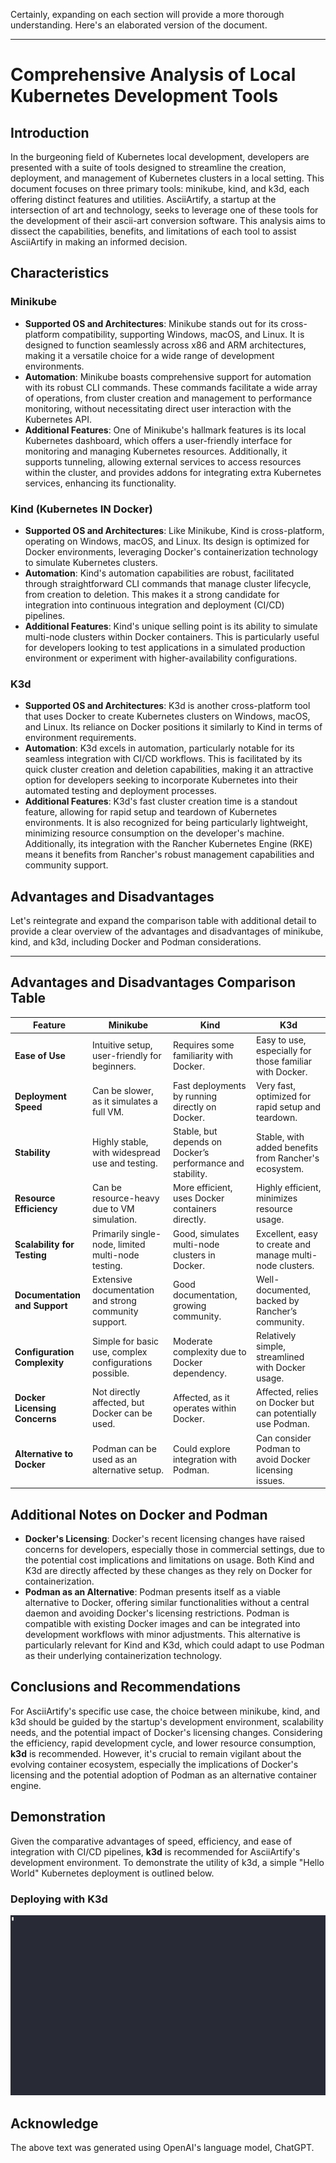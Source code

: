 Certainly, expanding on each section will provide a more thorough understanding. Here's an elaborated version of the document.

---

# Comprehensive Analysis of Local Kubernetes Development Tools

## Introduction

In the burgeoning field of Kubernetes local development, developers are presented with a suite of tools designed to streamline the creation, deployment, and management of Kubernetes clusters in a local setting. This document focuses on three primary tools: minikube, kind, and k3d, each offering distinct features and utilities. AsciiArtify, a startup at the intersection of art and technology, seeks to leverage one of these tools for the development of their ascii-art conversion software. This analysis aims to dissect the capabilities, benefits, and limitations of each tool to assist AsciiArtify in making an informed decision.

## Characteristics

### Minikube

- **Supported OS and Architectures**: Minikube stands out for its cross-platform compatibility, supporting Windows, macOS, and Linux. It is designed to function seamlessly across x86 and ARM architectures, making it a versatile choice for a wide range of development environments.
- **Automation**: Minikube boasts comprehensive support for automation with its robust CLI commands. These commands facilitate a wide array of operations, from cluster creation and management to performance monitoring, without necessitating direct user interaction with the Kubernetes API.
- **Additional Features**: One of Minikube's hallmark features is its local Kubernetes dashboard, which offers a user-friendly interface for monitoring and managing Kubernetes resources. Additionally, it supports tunneling, allowing external services to access resources within the cluster, and provides addons for integrating extra Kubernetes services, enhancing its functionality.

### Kind (Kubernetes IN Docker)

- **Supported OS and Architectures**: Like Minikube, Kind is cross-platform, operating on Windows, macOS, and Linux. Its design is optimized for Docker environments, leveraging Docker's containerization technology to simulate Kubernetes clusters.
- **Automation**: Kind's automation capabilities are robust, facilitated through straightforward CLI commands that manage cluster lifecycle, from creation to deletion. This makes it a strong candidate for integration into continuous integration and deployment (CI/CD) pipelines.
- **Additional Features**: Kind's unique selling point is its ability to simulate multi-node clusters within Docker containers. This is particularly useful for developers looking to test applications in a simulated production environment or experiment with higher-availability configurations.

### K3d

- **Supported OS and Architectures**: K3d is another cross-platform tool that uses Docker to create Kubernetes clusters on Windows, macOS, and Linux. Its reliance on Docker positions it similarly to Kind in terms of environment requirements.
- **Automation**: K3d excels in automation, particularly notable for its seamless integration with CI/CD workflows. This is facilitated by its quick cluster creation and deletion capabilities, making it an attractive option for developers seeking to incorporate Kubernetes into their automated testing and deployment processes.
- **Additional Features**: K3d's fast cluster creation time is a standout feature, allowing for rapid setup and teardown of Kubernetes environments. It is also recognized for being particularly lightweight, minimizing resource consumption on the developer's machine. Additionally, its integration with the Rancher Kubernetes Engine (RKE) means it benefits from Rancher's robust management capabilities and community support.

## Advantages and Disadvantages

Let's reintegrate and expand the comparison table with additional detail to provide a clear overview of the advantages and disadvantages of minikube, kind, and k3d, including Docker and Podman considerations.

---

## Advantages and Disadvantages Comparison Table

| Feature                        | Minikube                                              | Kind                                                      | K3d                                                       |
|--------------------------------|-------------------------------------------------------|-----------------------------------------------------------|-----------------------------------------------------------|
| **Ease of Use**                | Intuitive setup, user-friendly for beginners.         | Requires some familiarity with Docker.                    | Easy to use, especially for those familiar with Docker.   |
| **Deployment Speed**           | Can be slower, as it simulates a full VM.             | Fast deployments by running directly on Docker.           | Very fast, optimized for rapid setup and teardown.        |
| **Stability**                  | Highly stable, with widespread use and testing.       | Stable, but depends on Docker’s performance and stability. | Stable, with added benefits from Rancher's ecosystem.     |
| **Resource Efficiency**        | Can be resource-heavy due to VM simulation.           | More efficient, uses Docker containers directly.          | Highly efficient, minimizes resource usage.               |
| **Scalability for Testing**    | Primarily single-node, limited multi-node testing.    | Good, simulates multi-node clusters in Docker.            | Excellent, easy to create and manage multi-node clusters. |
| **Documentation and Support**  | Extensive documentation and strong community support.  | Good documentation, growing community.                     | Well-documented, backed by Rancher’s community.           |
| **Configuration Complexity**   | Simple for basic use, complex configurations possible. | Moderate complexity due to Docker dependency.              | Relatively simple, streamlined with Docker usage.         |
| **Docker Licensing Concerns**  | Not directly affected, but Docker can be used.        | Affected, as it operates within Docker.                    | Affected, relies on Docker but can potentially use Podman.|
| **Alternative to Docker**      | Podman can be used as an alternative setup.           | Could explore integration with Podman.                     | Can consider Podman to avoid Docker licensing issues.     |

## Additional Notes on Docker and Podman

- **Docker's Licensing**: Docker's recent licensing changes have raised concerns for developers, especially those in commercial settings, due to the potential cost implications and limitations on usage. Both Kind and K3d are directly affected by these changes as they rely on Docker for containerization.
- **Podman as an Alternative**: Podman presents itself as a viable alternative to Docker, offering similar functionalities without a central daemon and avoiding Docker's licensing restrictions. Podman is compatible with existing Docker images and can be integrated into development workflows with minor adjustments. This alternative is particularly relevant for Kind and K3d, which could adapt to use Podman as their underlying containerization technology.

## Conclusions and Recommendations

For AsciiArtify's specific use case, the choice between minikube, kind, and k3d should be guided by the startup's development environment, scalability needs, and the potential impact of Docker's licensing changes. Considering the efficiency, rapid development cycle, and lower resource consumption, **k3d** is recommended. However, it's crucial to remain vigilant about the evolving container ecosystem, especially the implications of Docker's licensing and the potential adoption of Podman as an alternative container engine.

## Demonstration

Given the comparative advantages of speed, efficiency, and ease of integration with CI/CD pipelines, **k3d** is recommended for AsciiArtify's development environment. To demonstrate the utility of k3d, a simple "Hello World" Kubernetes deployment is outlined below.

### Deploying with K3d
![Image](.data/demo-k3d.gif)

## Acknowledge
The above text was generated using OpenAI's language model, ChatGPT.